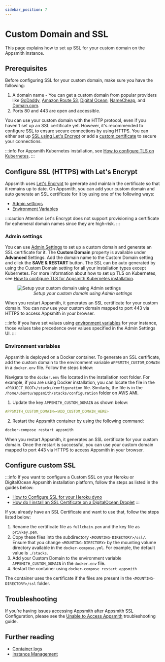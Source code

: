 ```yaml
---
sidebar_position: 7
---
```

# Custom Domain and SSL

This page explains how to set up SSL for your custom domain on the Appsmith instance.

<VideoEmbed host="youtube" videoId="0llo1exi4IY" title="How To Self-Host Appsmith With A Custom Domain" caption="Set up SSL for your Custom Domain on your self-hosted Appsmith Instance"/>

## Prerequisites
Before configuring SSL for your custom domain, make sure you have the following:
1. A domain name - You can get a custom domain from popular providers like [GoDaddy](https://in.godaddy.com/help/create-a-subdomain-4080), [Amazon Route 53](https://aws.amazon.com/premiumsupport/knowledge-center/create-subdomain-route-53/), [Digital Ocean](https://www.digitalocean.com/docs/networking/dns/how-to/add-subdomain/), [NameCheap](https://www.namecheap.com/support/knowledgebase/article.aspx/9776/2237/how-to-create-a-subdomain-for-my-domain), and [Domain.com](https://www.domain.com/help/article/domain-management-how-to-update-subdomains).
2. Ports 80 and 443 are open and accessible.

You can use your custom domain with the HTTP protocol, even if you haven't set up an SSL certificate yet. However, it's recommended to configure SSL to ensure secure connections by using HTTPS. You can either set up [SSL using Let's Encrypt](#configure-ssl-with-lets-encrypt) or add a [custom certificate](#configure-custom-ssl) to secure your connections.


:::info
For Appsmith Kubernetes installation, see [How to configure TLS on Kubernetes](/getting-started/setup/instance-configuration/custom-domain/configure-tls).
:::

## Configure SSL (HTTPS) with Let's Encrypt
Appsmith uses [Let's Encrypt](https://letsencrypt.org) to generate and maintain the certificate so that it remains up to date. On Appsmith, you can add your custom domain and auto generate an SSL certificate for it by using one of the following ways:

* [Admin settings](#admin-settings)
* [Environment Variables](#environment-variables)

:::caution Attention
Let's Encrypt does not support provisioning a certificate for ephemeral domain names since they are high-risk.
:::

### Admin settings

You can use [Admin Settings](/getting-started/setup/instance-configuration#admin-settings) to set up a custom domain and generate an SSL certificate for it. The **Custom Domain** property is available under **Advanced** Settings. Add the domain name to the Custom Domain setting and click the **SAVE & RESTART** button. The SSL can be auto generated by using the Custom Domain setting for all your installation types except Kubernetes. For more information about how to set up TLS on Kubernetes, see [How to configure TLS for Appsmith Kubernetes installation](/getting-started/setup/instance-configuration/custom-domain/configure-tls).


<figure>
  <img src="/img/setup-custom-domain-using-admin-settings.png" style= {{width:"700px", height:"auto"}} alt="Setup your custom domain using Admin settings"/>
  <figcaption align = "center"><i>Setup your custom domain using Admin settings</i></figcaption>
</figure>

When you restart Appsmith, it generates an SSL certificate for your custom domain. You can now use your custom domain mapped to port 443 via HTTPS to access Appsmith in your browser.

:::info
If you have set values using [environment variables](#environment-variables) for your instance, those values take precedence over values specified in the Admin Settings UI.
:::

### Environment variables
Appsmith is deployed on a Docker container. To generate an SSL certificate, add the custom domain to the environment variable `APPSMITH_CUSTOM_DOMAIN` in a `docker.env` file. Follow the steps below:

Navigate to the `docker.env` file located in the installation root folder. For example, if you are using Docker installation, you can locate the file in the `<PROJECT_ROOT>/stacks/configuration` file. Similarly, the file is in the `/home/ubuntu/appsmith/stacks/configuration` folder on AWS AMI.
1. Update the key `APPSMITH_CUSTOM_DOMAIN` as shown below:

```yaml
APPSMITH_CUSTOM_DOMAIN=<ADD_CUSTOM_DOMAIN_HERE>
```
2. Restart the Appsmith container by using the following command:

```bash
docker-compose restart appsmith
```
When you restart Appsmith, it generates an SSL certificate for your custom domain. Once the restart is successful, you can use your custom domain mapped to port 443 via HTTPS to access Appsmith in your browser.

## Configure custom SSL

:::info
If you want to configure a Custom SSL on your Heroku or DigitalOcean Appsmith installation platform, follow the steps as listed in the guides below:
* [How to Configure SSL for your Heroku dyno](https://devcenter.heroku.com/articles/ssl)
* [How do I install an SSL Certificate on a DigitalOcean Droplet](https://docs.digitalocean.com/support/how-do-i-install-an-ssl-certificate-on-a-droplet/)
:::

If you already have an SSL Certificate and want to use that, follow the steps listed below:

1. Rename the certificate file as `fullchain.pem` and the key file as `privkey.pem`.
2. Copy these files into the subdirectory `<MOUNTING-DIRECTORY>/ssl/`. Ensure that you change `<MOUNTING-DIRECTORY>` by the mounting volume directory available in the `docker-compose.yml`. For example, the default value is `./stacks`.
3. Add your Custom Domain to the environment variable `APPSMITH_CUSTOM_DOMAIN` in the `docker.env` file.
4. Restart the container using `docker-compose restart appsmith`

The container uses the certificate if the files are present in the `<MOUNTING-DIRECTORY>/ssl` folder.


## Troubleshooting

If you’re having issues accessing Appsmith after Appsmith SSL Configuration, please see the [Unable to Access Appsmith](/help-and-support/troubleshooting-guide/deployment-errors#unable-to-access-appsmith) troubleshooting guide. 

## Further reading
- [Container logs](/getting-started/setup/instance-management/how-to-get-container-logs)
- [Instance Management](/getting-started/setup/instance-management) 
